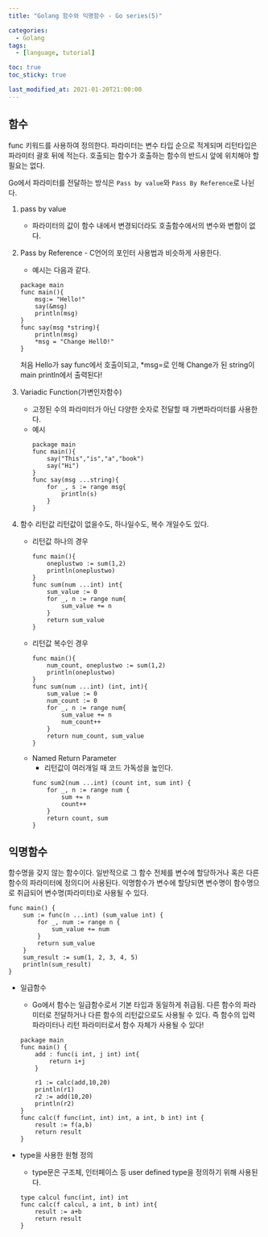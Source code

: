 ```yaml
---
title: "Golang 함수와 익명함수 - Go series(5)"

categories:
  - Golang
tags:
  - [language, tutorial]

toc: true
toc_sticky: true

last_modified_at: 2021-01-20T21:00:00
---
```


## 함수

func 키워드를 사용하여 정의한다. 파라미터는 변수 타입 순으로 적게되며 리턴타입은 파라미터 괄호 뒤에 적는다. 호출되는 함수가 호출하는 함수의 반드시 앞에 위치해야 할 필요는 없다.

Go에서 파라미터를 전달하는 방식은 `Pass by value`와 `Pass By Reference`로 나뉜다.

1. pass by value

   - 파라미터의 값이 함수 내에서 변경되더라도 호출함수에서의 변수와 변함이 없다.

2. Pass by Reference - C언어의 포인터 사용법과 비슷하게 사용한다.

   - 예시는 다음과 같다.

   ```golang
   package main
   func main(){
       msg:= "Hello!"
       say(&msg)
       println(msg)
   }
   func say(msg *string){
       println(msg)
       *msg = "Change HellO!"
   }
   ```

   처음 Hello가 say func에서 호출이되고, \*msg=로 인해 Change가 된 string이 main println에서 출력된다!

3. Variadic Function(가변인자함수)

   - 고정된 수의 파라미터가 아닌 다양한 숫자로 전달할 때 가변파라미터를 사용한다.
   - 예시
     ```golang
     package main
     func main(){
         say("This","is","a","book")
         say("Hi")
     }
     func say(msg ...string){
         for _, s := range msg{
             println(s)
         }
     }
     ```

4. 함수 리턴값
   리턴값이 없을수도, 하나일수도, 복수 개일수도 있다.
   - 리턴값 하나의 경우
     ```golang
     func main(){
         oneplustwo := sum(1,2)
         println(oneplustwo)
     }
     func sum(num ...int) int{
         sum_value := 0
         for _, n := range num{
             sum_value += n
         }
         return sum_value
     }
     ```
   - 리턴값 복수인 경우
     ```golang
     func main(){
         num_count, oneplustwo := sum(1,2)
         println(oneplustwo)
     }
     func sum(num ...int) (int, int){
         sum_value := 0
         num_count := 0
         for _, n := range num{
             sum_value += n
             num_count++
         }
         return num_count, sum_value
     }
     ```
   - Named Return Parameter
     - 리턴값이 여러개일 때 코드 가독성을 높인다.
     ```golang
     func sum2(num ...int) (count int, sum int) {
         for _, n := range num {
             sum += n
             count++
         }
         return count, sum
     }
     ```

## 익명함수

함수명을 갖지 않는 함수이다. 일반적으로 그 함수 전체를 변수에 할당하거나 혹은 다른 함수의 파라미터에 정의디어 사용된다. 익명함수가 변수에 할당되면 변수명이 함수명으로 취급되어 변수명(파라미터)로 사용될 수 있다.

```golang
func main() {
	sum := func(n ...int) (sum_value int) {
		for _, num := range n {
			sum_value += num
		}
		return sum_value
	}
	sum_result := sum(1, 2, 3, 4, 5)
	println(sum_result)
}
```

- 일급함수

  - Go에서 함수는 일급함수로서 기본 타입과 동일하게 취급됨. 다른 함수의 파라미터로 전달하거나 다른 함수의 리턴값으로도 사용될 수 있다. 즉 함수의 입력 파라미터나 리턴 파라미터로서 함수 자체가 사용될 수 있다!

  ```golang
  package main
  func main() {
      add : func(i int, j int) int{
          return i+j
      }

      r1 := calc(add,10,20)
      println(r1)
      r2 := add(10,20)
      println(r2)
  }
  func calc(f func(int, int) int, a int, b int) int {
      result := f(a,b)
      return result
  }
  ```

- type을 사용한 원형 정의
  - type문은 구조체, 인터페이스 등 user defined type을 정의하기 위해 사용된다.
  ```golang
  type calcul func(int, int) int
  func calc(f calcul, a int, b int) int{
      result := a+b
      return result
  }
  ```
